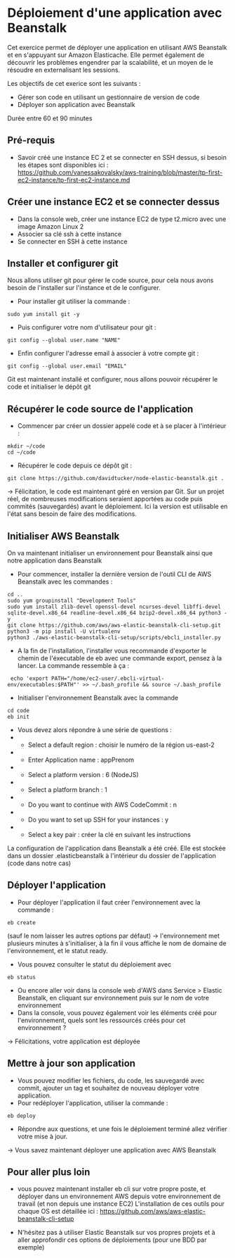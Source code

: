 # Déploiement d'une application avec Beanstalk

Cet exercice permet de déployer une application en utilisant AWS Beanstalk et en s'appuyant sur Amazon Elasticache. Elle permet également de découvrir les problèmes engendrer par la scalabilité, et un moyen de le résoudre en externalisant les sessions. 

Les objectifs de cet exerice sont les suivants :
* Gérer son code en utilisant un gestionnaire de version de code
* Déployer son application avec Beanstalk

Durée entre 60 et 90 minutes

## Pré-requis
* Savoir créé une instance EC 2 et se connecter en SSH dessus, si besoin les étapes sont disponibles ici :
https://github.com/vanessakovalsky/aws-training/blob/master/tp-first-ec2-instance/tp-first-ec2-instance.md

## Créer une instance EC2 et se connecter dessus
* Dans la console web, créer une instance EC2 de type t2.micro avec une image Amazon Linux 2
* Associer sa clé ssh à cette instance
* Se connecter en SSH à cette instance

## Installer et configurer git
Nous allons utiliser git pour gérer le code source, pour cela nous avons besoin de l'installer sur l'instance et de le configurer.
* Pour installer git utiliser la commande :
```
sudo yum install git -y
```
* Puis configurer votre nom d'utilisateur pour git :
```
git config --global user.name "NAME"
```
* Enfin configurer l'adresse email à associer à votre compte git :
```
git config --global user.email "EMAIL"
```

Git est maintenant installé et configurer, nous allons pouvoir récupérer le code et initialiser le dépôt git

## Récupérer le code source de l'application
* Commencer par créer un dossier appelé code et à se placer à l'intérieur :
```
mkdir ~/code
cd ~/code
```
* Récupérer le code depuis ce dépôt git :
```
git clone https://github.com/davidtucker/node-elastic-beanstalk.git .
```

 -> Félicitation, le code est maintenant géré en version par Git. Sur un projet réel, de nombreuses modifications seraient apportées au code puis commités (sauvegardés) avant le déploiement. Ici la version est utilisable en l'état sans besoin de faire des modifications.

 ## Initialiser AWS Beanstalk
 On va maintenant initialiser un environnement pour Beanstalk ainsi que notre application dans Beanstalk
 * Pour commencer, installer la dernière version de l'outil CLI de AWS Beanstalk avec les commandes :
 ```
cd ..
sudo yum groupinstall "Development Tools"
sudo yum install zlib-devel openssl-devel ncurses-devel libffi-devel sqlite-devel.x86_64 readline-devel.x86_64 bzip2-devel.x86_64 python3 -y
git clone https://github.com/aws/aws-elastic-beanstalk-cli-setup.git
python3 -m pip install -U virtualenv 
python3 ./aws-elastic-beanstalk-cli-setup/scripts/ebcli_installer.py
```
 * A la fin de l'installation, l'installer vous recommande d'exporter le chemin de l'éxecutable de eb avec une commande export, pensez à la lancer. La commande ressemble à ça :
```
 echo 'export PATH="/home/ec2-user/.ebcli-virtual-env/executables:$PATH"' >> ~/.bash_profile && source ~/.bash_profile
```
 * Initialiser l'environnement Beanstalk avec la commande 
 ```
cd code
eb init 
 ```
 * Vous devez alors répondre à une série de questions :
 * * Select a default region : choisir le numéro de la région us-east-2
 * * Enter Application name : appPrenom
 * * Select a platform version : 6 (NodeJS)
 * * Select a platform branch : 1
 * * Do you want to continue with AWS CodeCommit : n
 * * Do you want to set up SSH for your instances : y
 * * Select a key pair : créer la clé en suivant les instructions
    
 La configuration de l'application dans Beanstalk a été créé. Elle est stockée dans un dossier .elasticbeanstalk à l'intérieur du dossier de l'application (code dans notre cas)

 ## Déployer l'application 
* Pour déployer l'application il faut créer l'environnement avec la commande :
```
eb create
```
(sauf le nom laisser les autres options par défaut)
-> l'environnement met plusieurs minutes à s'initialiser, à la fin il vous affiche le nom de domaine de l'environnement, et le statut ready.
* Vous pouvez consulter le statut du déploiement avec 
```
eb status
```
* Ou encore aller voir dans la console web d'AWS dans Service > Elastic Beanstalk, en cliquant sur environnement puis sur le nom de votre environnement
* Dans la console, vous pouvez également voir les éléments créé pour l'environnement, quels sont les ressourcés créés pour cet environnement ?

-> Félicitations, votre application est déployée

## Mettre à jour son application
* Vous pouvez modifier les fichiers, du code, les sauvegardé avec commit, ajouter un tag et souhaitez de nouveau déployer votre application.
* Pour redéployer l'application, utiliser la commande :
```
eb deploy 
```
* Répondre aux questions, et une fois le déploiement terminé allez vérifier votre mise à jour.

-> Vous savez maintenant déployer une application avec AWS Beanstalk

## Pour aller plus loin 
* vous pouvez maintenant installer eb cli sur votre propre poste, et déployer dans un environnement AWS depuis votre environnement de travail (et non depuis une instance EC2)
L'installation de ces outils pour chaque OS est détaillée ici : https://github.com/aws/aws-elastic-beanstalk-cli-setup 

* N'hésitez pas à utiliser Elastic Beanstalk sur vos propres projets et à aller approfondir ces options de déploiements (pour une BDD par exemple)
